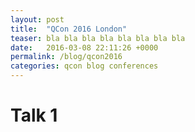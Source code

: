 ```yaml
---
layout: post
title:  "QCon 2016 London"
teaser: bla bla bla bla bla bla bla bla
date:   2016-03-08 22:11:26 +0000
permalink: /blog/qcon2016
categories: qcon blog conferences
---
```


# Talk 1